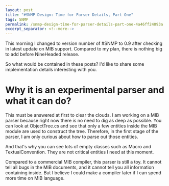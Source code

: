 ```yaml
---
layout: post
title: "#SNMP Design: Time for Parser Details, Part One"
tags: SNMP
permalink: /snmp-design-time-for-parser-details-part-one-4a46ff24093a
excerpt_separator: <!--more-->
---
```

This morning I changed to version number of #SNMP to 0.9 after checking in latest update on MIB support. Compared to my plan, there is nothing big to add before NineHeaded release.

So what would be contained in these posts? I'd like to share some implementation details interesting with you.
<!--more-->

# Why it is an experimental parser and what it can do?

This must be answered at first to clear the clouds. I am working on a MIB parser because right now there is no need to dig as deep as possible. You can look at ObjectTree.cs and see that only a few entities inside the MIB module are used to construct the tree. Therefore, in the first stage of the parser, I am only curious about how to parse out those entities.

And that's why you can see lots of empty classes such as Macro and TextualConvention. They are not critical entities I need at this moment.

Compared to a commercial MIB compiler, this parser is still a toy. It cannot tell all bugs in the MIB documents, and it cannot tell you all information containing inside. But I believe I could make a compiler later if I can spend more time on MIB language.

